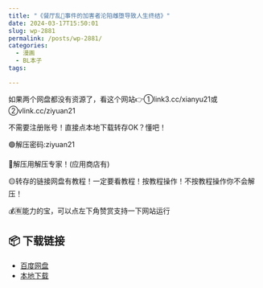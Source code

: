 ```yaml
---
title: "《餐厅乱👅事件的加害者沦陷雌堕导致人生终结》"
date: 2024-03-17T15:50:01
slug: wp-2881
permalink: /posts/wp-2881/
categories:
  - 漫画
  - BL本子
tags:

---
```


如果两个网盘都没有资源了，看这个网站👉①link3.cc/xianyu21或②vlink.cc/ziyuan21

不需要注册账号！直接点本地下载转存OK？懂吧！

🟢解压密码:ziyuan21

🔵解压用解压专家！(应用商店有)

🟡转存的链接网盘有教程！一定要看教程！按教程操作！不按教程操作你不会解压！

💰🈶能力的宝，可以点左下角赞赏支持一下网站运行

## 📦 下载链接
- [百度网盘](https://blziyuan21.com/pay-download/2881?key=151ee446b9&down_id=0)
- [本地下载](https://blziyuan21.com/pay-download/2881?key=151ee446b9&down_id=1)

